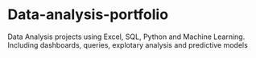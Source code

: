 # Data-analysis-portfolio
Data Analysis projects using Excel, SQL, Python and Machine Learning. Including dashboards, queries, explotary analysis and predictive models
